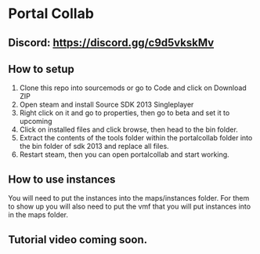 # Portal Collab

## Discord: https://discord.gg/c9d5vkskMv

## How to setup
1. Clone this repo into sourcemods or go to Code and click on Download ZIP
2. Open steam and install Source SDK 2013 Singleplayer
3. Right click on it and go to properties, then go to beta and set it to upcoming
4. Click on installed files and click browse, then head to the bin folder.
5. Extract the contents of the tools folder within the portalcollab folder into the bin folder of sdk 2013 and replace all files.
6. Restart steam, then you can open portalcollab and start working.

## How to use instances
You will need to put the instances into the maps/instances folder.
For them to show up you will also need to put the vmf that you will put instances into in the maps folder.

## Tutorial video coming soon.